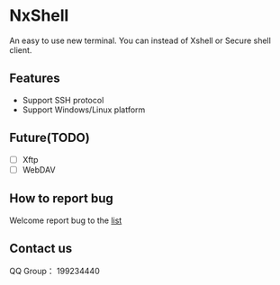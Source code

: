 # NxShell

An easy to use new terminal. You can instead of Xshell or Secure shell client.

## Features

- Support SSH protocol
- Support Windows/Linux platform

## Future(TODO)

- [ ] Xftp
- [ ] WebDAV

## How to report bug

Welcome report bug to the [list](https://github.com/nxshell/nxshell/issues)

## Contact us

QQ Group： 199234440

<!--
**nxshell/nxshell** is a ✨ _special_ ✨ repository because its `README.md` (this file) appears on your GitHub profile.

Here are some ideas to get you started:

- 🔭 I’m currently working on ...
- 🌱 I’m currently learning ...
- 👯 I’m looking to collaborate on ...
- 🤔 I’m looking for help with ...
- 💬 Ask me about ...
- 📫 How to reach me: ...
- 😄 Pronouns: ...
- ⚡ Fun fact: ...
-->
